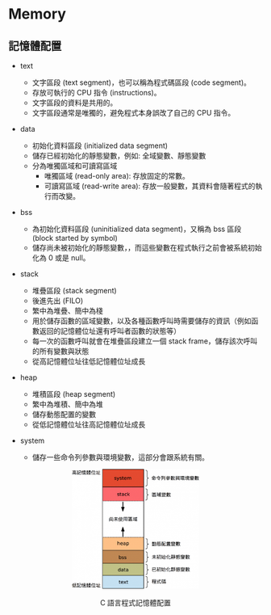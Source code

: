 # Memory #

## 記憶體配置 ##

* text
  * 文字區段 (text segment)，也可以稱為程式碼區段 (code segment)。
  * 存放可執行的 CPU 指令 (instructions)。
  * 文字區段的資料是共用的。
  * 文字區段通常是唯獨的，避免程式本身誤改了自己的 CPU 指令。

* data
  * 初始化資料區段 (initialized data segment)
  * 儲存已經初始化的靜態變數，例如: 全域變數、靜態變數
  * 分為唯獨區域和可讀寫區域
    * 唯獨區域 (read-only area): 存放固定的常數。
    * 可讀寫區域 (read-write area): 存放一般變數，其資料會隨著程式的執行而改變。

* bss
  * 為初始化資料區段 (uninitialized data segment)，又稱為 bss 區段 (block started by symbol)
  * 儲存尚未被初始化的靜態變數，，而這些變數在程式執行之前會被系統初始化為 0 或是 null。

* stack
  * 堆疊區段 (stack segment)
  * 後進先出 (FILO)
  * 繁中為堆疊、簡中為棧
  * 用於儲存函數的區域變數，以及各種函數呼叫時需要儲存的資訊（例如函數返回的記憶體位址還有呼叫者函數的狀態等）
  * 每一次的函數呼叫就會在堆疊區段建立一個 stack frame，儲存該次呼叫的所有變數與狀態
  * 從高記憶體位址往低記憶體位址成長

* heap
  * 堆積區段 (heap segment)
  * 繁中為堆積、簡中為堆
  * 儲存動態配置的變數
  * 從低記憶體位址往高記憶體位址成長

* system
  * 儲存一些命令列參數與環境變數，這部分會跟系統有關。

<div style="text-align:center">
    <img src="../img/C 語言程式記憶體配置.png" alt= “03_01-layout_of_a_process_in_memory” width="50%">
    <p>C 語言程式記憶體配置</p>
</div>
